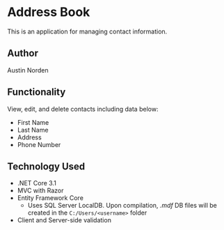 # Address Book
This is an application for managing contact information.

## Author
Austin Norden

## Functionality
View, edit, and delete contacts including data below:
* First Name
* Last Name
* Address
* Phone Number

## Technology Used
* .NET Core 3.1
* MVC with Razor
* Entity Framework Core
    * Uses SQL Server LocalDB. Upon compilation, *.mdf* DB files will be created in the ```C:/Users/<username>``` folder
* Client and Server-side validation

